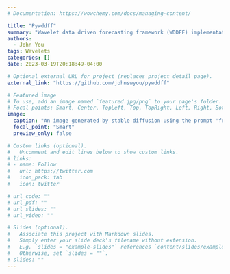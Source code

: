 ```yaml
---
# Documentation: https://wowchemy.com/docs/managing-content/

title: "Pywddff"
summary: "Wavelet data driven forecasting framework (WDDFF) implementation in Python 3."
authors:
  - John You
tags: Wavelets
categories: []
date: 2023-03-19T20:18:49-04:00

# Optional external URL for project (replaces project detail page).
external_link: "https://github.com/johnswyou/pywddff"

# Featured image
# To use, add an image named `featured.jpg/png` to your page's folder.
# Focal points: Smart, Center, TopLeft, Top, TopRight, Left, Right, BottomLeft, Bottom, BottomRight.
image:
  caption: "An image generated by stable diffusion using the prompt 'framework'"
  focal_point: "Smart"
  preview_only: false

# Custom links (optional).
#   Uncomment and edit lines below to show custom links.
# links:
# - name: Follow
#   url: https://twitter.com
#   icon_pack: fab
#   icon: twitter

# url_code: ""
# url_pdf: ""
# url_slides: ""
# url_video: ""

# Slides (optional).
#   Associate this project with Markdown slides.
#   Simply enter your slide deck's filename without extension.
#   E.g. `slides = "example-slides"` references `content/slides/example-slides.md`.
#   Otherwise, set `slides = ""`.
# slides: ""
---
```

